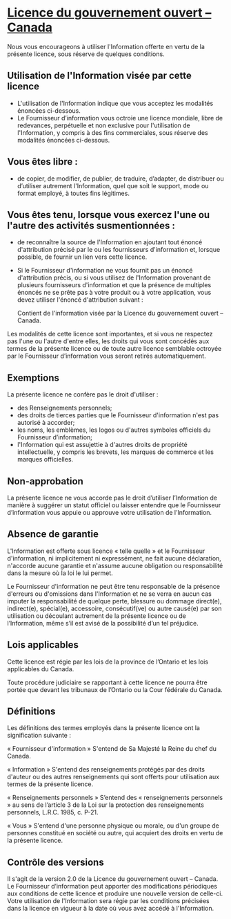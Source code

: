 
# [Licence du gouvernement ouvert – Canada](http://ouvert.canada.ca/fr/licence-du-gouvernement-ouvert-canada)

Nous vous encourageons à utiliser l'Information offerte en vertu de la présente licence, sous réserve de quelques conditions.

## Utilisation de l'Information visée par cette licence

- L'utilisation de l'Information indique que vous acceptez les modalités énoncées ci-dessous.
- Le Fournisseur d’information vous octroie une licence mondiale, libre de redevances, perpétuelle et non exclusive pour l'utilisation de l'Information, y compris à des fins commerciales, sous réserve des modalités énoncées ci-dessous.

## Vous êtes libre :

- de copier, de modifier, de publier, de traduire, d’adapter, de distribuer ou d’utiliser autrement l'Information, quel que soit le support, mode ou format employé, à toutes fins légitimes.

## Vous êtes tenu, lorsque vous exercez l'une ou l'autre des activités susmentionnées :

- de reconnaître la source de l'Information en ajoutant tout énoncé d'attribution précisé par le ou les fournisseurs d'information et, lorsque possible, de fournir un lien vers cette licence.
- Si le Fournisseur d'information ne vous fournit pas un énoncé d'attribution précis, ou si vous utilisez de l'Information provenant de plusieurs fournisseurs d'information et que la présence de multiples énoncés ne se prête pas à votre produit ou à votre application, vous devez utiliser l'énoncé d'attribution suivant :

    Contient de l'information visée par la Licence du gouvernement ouvert – Canada.

Les modalités de cette licence sont importantes, et si vous ne respectez pas l'une ou l'autre d'entre elles, les droits qui vous sont concédés aux termes de la présente licence ou de toute autre licence semblable octroyée par le Fournisseur d’information vous seront retirés automatiquement.


## Exemptions

La présente licence ne confère pas le droit d'utiliser :

- des Renseignements personnels;
- des droits de tierces parties que le Fournisseur d'information n'est pas autorisé à accorder;
- les noms, les emblèmes, les logos ou d'autres symboles officiels du Fournisseur d’information;
- l'Information qui est assujettie à d'autres droits de propriété intellectuelle, y compris les brevets, les marques de commerce et les marques officielles.

## Non-approbation

La présente licence ne vous accorde pas le droit d’utiliser l’Information de manière à suggérer un statut officiel ou laisser entendre que le Fournisseur d’information vous appuie ou approuve votre utilisation de l’Information.

## Absence de garantie

L'Information est offerte sous licence « telle quelle » et le Fournisseur d'information, ni implicitement ni expressément, ne fait aucune déclaration, n'accorde aucune garantie et n'assume aucune obligation ou responsabilité dans la mesure où la loi le lui permet.

Le Fournisseur d'information ne peut être tenu responsable de la présence d'erreurs ou d'omissions dans l'Information et ne se verra en aucun cas imputer la responsabilité de quelque perte, blessure ou dommage direct(e), indirect(e), spécial(e), accessoire, consécutif(ve) ou autre causé(e) par son utilisation ou découlant autrement de la présente licence ou de l’Information, même s’il est avisé de la possibilité d’un tel préjudice.

## Lois applicables

Cette licence est régie par les lois de la province de l’Ontario et les lois applicables du Canada.

Toute procédure judiciaire se rapportant à cette licence ne pourra être portée que devant les tribunaux de l’Ontario ou la Cour fédérale du Canada.

## Définitions

Les définitions des termes employés dans la présente licence ont la signification suivante :

« Fournisseur d'information »
    S'entend de Sa Majesté la Reine du chef du Canada.

« Information »
    S'entend des renseignements protégés par des droits d'auteur ou des autres renseignements qui sont offerts pour utilisation aux termes de la présente licence.

« Renseignements personnels »
    S’entend des « renseignements personnels » au sens de l’article 3 de la Loi sur la protection des renseignements personnels, L.R.C. 1985, c. P-21.

« Vous »
    S'entend d'une personne physique ou morale, ou d'un groupe de personnes constitué en société ou autre, qui acquiert des droits en vertu de la présente licence.

## Contrôle des versions

Il s'agit de la version 2.0 de la Licence du gouvernement ouvert – Canada. Le Fournisseur d’information peut apporter des modifications périodiques aux conditions de cette licence et produire une nouvelle version de celle-ci. Votre utilisation de l'Information sera régie par les conditions précisées dans la licence en vigueur à la date où vous avez accédé à l'Information.